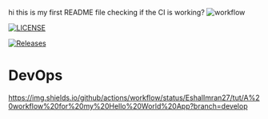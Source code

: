 hi this is my first README file
checking if the CI is working?
![workflow](https://github.com/<UserName>/<RepositoryName>/actions/workflows/main.yml/badge.svg)

[![LICENSE](https://img.shields.io/github/license/<EshalImran27>/devops.svg?style=flat-square)](https://github.com/<EshalImran27>/devops/blob/master/LICENSE)

[![Releases](https://img.shields.io/github/release/<EshalImran27>/devops/all.svg?style=flat-square)](https://github.com/<EshalImran27>/devops/releases)

# DevOps
https://img.shields.io/github/actions/workflow/status/EshalImran27/tut/A%20workflow%20for%20my%20Hello%20World%20App?branch=develop



